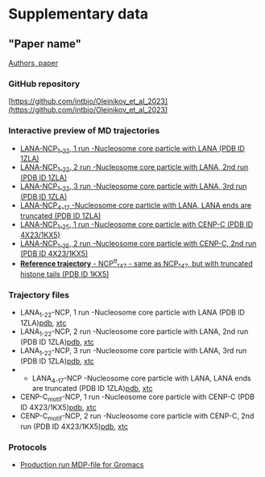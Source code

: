 # Supplementary data
## "Paper name"
[Authors, paper](https:/)

### GitHub repository
[https://github.com/intbio/Oleinikov_et_al_2023](https://github.com/intbio/Oleinikov_et_al_2023)

### Interactive preview of MD trajectories
- [LANA-NCP<sub>1-22</sub>, 1 run -Nucleosome core particle with LANA (PDB ID 1ZLA)](NCP_tt_lana_trj_preview)
- [LANA-NCP<sub>1-22</sub>, 2 run -Nucleosome core particle with LANA, 2nd run (PDB ID 1ZLA)](NCP_tt_lana2_trj_preview)
- [LANA-NCP<sub>1-22</sub>, 3 run -Nucleosome core particle with LANA, 3rd run (PDB ID 1ZLA)](NCP_tt_lana3_trj_preview)
- [LANA-NCP<sub>4-17</sub> -Nucleosome core particle with LANA, LANA ends are truncated (PDB ID 1ZLA)](NCP_tt_lana_noends_trj_preview)
- [LANA-NCP<sub>1-25</sub>, 1 run -Nucleosome core particle with CENP-C (PDB ID 4X23/1KX5)](NCP_tt_cenpc_trj_preview)
- [LANA-NCP<sub>1-25</sub>, 2 run -Nucleosome core particle with CENP-C, 2nd run (PDB ID 4X23/1KX5)](NCP_tt_cenpc2_trj_preview)
- [**Reference trajectory** - NCP<sup><i>tt</i></sup><sub>147</sub> - same as NCP<sub>147</sub>, but with truncated histone tails (PDB ID 1KX5)](https://intbio.org/Armeev_et_al_2021/NCP147_tt_trj_preview)
### Trajectory files
- LANA<sub>1-22</sub>-NCP, 1 run -Nucleosome core particle with LANA (PDB ID 1ZLA)[pdb](trj/nrf_trj_for_web_lana.pdb), [xtc](trj/nrf_trj_for_web_lana.xtc)
- LANA<sub>1-22</sub>-NCP, 2 run -Nucleosome core particle with LANA, 2nd run (PDB ID 1ZLA)[pdb](trj/nrf_trj_for_web_lana2.pdb), [xtc](trj/nrf_trj_for_web_lana2.xtc)
- LANA<sub>1-22</sub>-NCP, 3 run -Nucleosome core particle with LANA, 3rd run (PDB ID 1ZLA)[pdb](trj/nrf_trj_for_web_lana_noends.pdb), [xtc](trj/nrf_trj_for_web_lana_noends.xtc)
- - LANA<sub>4-17</sub>-NCP -Nucleosome core particle with LANA, LANA ends are truncated (PDB ID 1ZLA)[pdb](trj/nrf_trj_for_web_lana_noends.pdb), [xtc](trj/nrf_trj_for_web_lana_noends.xtc)
- CENP-C<sub>motif</sub>-NCP, 1 run -Nucleosome core particle with CENP-C (PDB ID 4X23/1KX5)[pdb](trj/nrf_trj_for_web_cenpc.pdb), [xtc](trj/nrf_trj_for_web_cenpc.xtc)
- CENP-C<sub>motif</sub>-NCP, 2 run -Nucleosome core particle with CENP-C, 2nd run (PDB ID 4X23/1KX5)[pdb](trj/nrf_trj_for_web_cenpc2.pdb), [xtc](trj/nrf_trj_for_web_cenpc2.xtc)

### Protocols
- [Production run MDP-file for Gromacs](MD_production_protocol.mdp)
